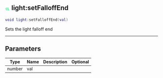 ## ![client](.gitbook/assets/client.png) light:setFalloffEnd


```lua
void light:setFalloffEnd(val)
```

Sets the light falloff end


------
## Parameters

| Type   | Name | Description              | Optional |
| ------ | ---- | ------------------------ | -------: |
| number | val |  |  |


